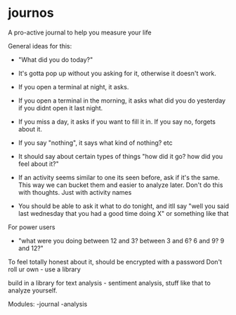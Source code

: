 journos
=======

A pro-active journal to help you measure your life

General ideas for this:

- "What did you do today?"
- It's gotta pop up without you asking for it, otherwise it doesn't work.
- If you open a terminal at night, it asks.
- If you open a terminal in the morning, it asks what did you do yesterday if you didnt open it last night.
- If you miss a day, it asks if you want to fill it in. If you say no, forgets about it.

- If you say "nothing", it says what kind of nothing? etc
- It should say about certain types of things "how did it go? how did you feel about it?"

- If an activity seems similar to one its seen before, ask if it's the same. This way we can bucket them and easier to analyze later.
Don't do this with thoughts. Just with activity names

- You should be able to ask it what to do tonight, and itll say "well you said last wednesday that you had a good time doing X" or something like that

For power users
- "what were you doing between 12 and 3? between 3 and 6? 6 and 9? 9 and 12?"


To feel totally honest about it, should be encrypted with a password
Don't roll ur own - use a library

build in a library for text analysis - sentiment analysis, stuff like that to analyze yourself.

Modules:
-journal
-analysis
